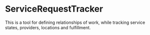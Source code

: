 # ServiceRequestTracker

This is a tool for defining relationships of work, while tracking service states, providers, locations and fulfillment.
